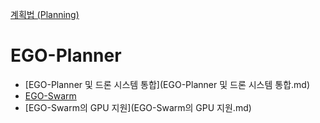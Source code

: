 [계획법 (Planning)](../index.md)
# EGO-Planner
- [EGO-Planner 및 드론 시스템 통합](EGO-Planner 및 드론 시스템 통합.md)
- [EGO-Swarm](EGO-Swarm.md)
- [EGO-Swarm의 GPU 지원](EGO-Swarm의 GPU 지원.md)
